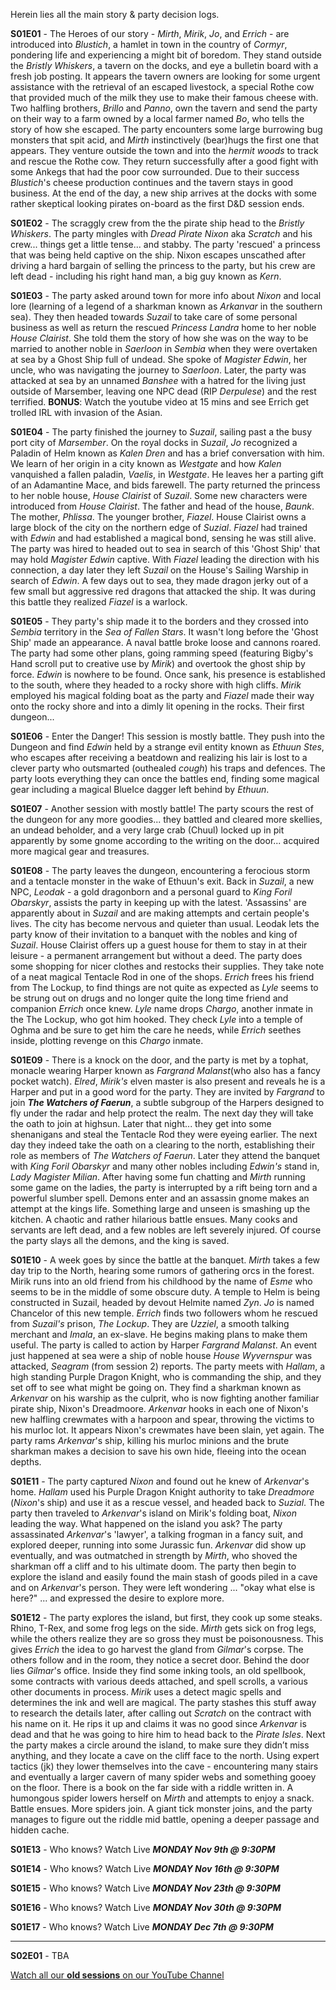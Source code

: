 Herein lies all the main story & party decision logs.

**S01E01** - The Heroes of our story - _Mirth_, _Mirik_, _Jo_, and _Errich_ - are introduced into _Blustich_, a hamlet in town in the country of _Cormyr_, pondering life and experiencing a might bit of boredom. They stand outside the _Bristly Whiskers_, a tavern on the docks, and eye a bulletin board with a fresh job posting. It appears the tavern owners are looking for some urgent assistance with the retrieval of an escaped livestock, a special Rothe cow that provided much of the milk they use to make their famous cheese with. Two halfling brothers, _Brillo_ and _Panno_, own the tavern and send the party on their way to a farm owned by a local farmer named _Bo_, who tells the story of how she escaped. The party encounters some large burrowing bug monsters that spit acid, and _Mirth_ instinctively (bear)hugs the first one that appears. They venture outside the town and into the _hermit woods_ to track and rescue the Rothe cow. They return successfully after a good fight with some Ankegs that had the poor cow surrounded. Due to their success _Blustich_'s cheese production continues and the tavern stays in good business. At the end of the day, a new ship arrives at the docks with some rather skeptical looking pirates on-board as the first D&D session ends.

**S01E02** - The scraggly crew from the the pirate ship head to the _Bristly Whiskers_. The party mingles with _Dread Pirate Nixon_ aka _Scratch_ and his crew... things get a little tense... and stabby. The party 'rescued' a princess that was being held captive on the ship. Nixon escapes unscathed after driving a hard bargain of selling the princess to the party, but his crew are left dead - including his right hand man, a big guy known as _Kern_.

**S01E03** - The party asked around town for more info about _Nixon_ and local lore (learning of a legend of a sharkman known as _Arkanvar_ in the southern sea). They then headed towards _Suzail_ to take care of some personal business as well as return the rescued _Princess Landra_ home to her noble _House Clairist_. She told them the story of how she was on the way to be married to another noble in _Saerloon_ in _Sembia_ when they were overtaken at sea by a Ghost Ship full of undead. She spoke of _Magister Edwin_, her uncle, who was navigating the journey to _Saerloon_. Later, the party was attacked at sea by an unnamed _Banshee_ with a hatred for the living just outside of Marsember, leaving one NPC dead (RIP _Derpulese_) and the rest terrified. **BONUS**: Watch the youtube video at 15 mins and see Errich get trolled IRL with invasion of the Asian.

**S01E04** - The party finished the journey to _Suzail_, sailing past a the busy port city of _Marsember_. On the royal docks in _Suzail_, _Jo_ recognized a Paladin of Helm known as _Kalen Dren_ and has a brief conversation with him. We learn of her origin in a city known as _Westgate_ and how _Kalen_ vanquished a fallen paladin, _Vaelis_, in _Westgate_. He leaves her a parting gift of an Adamantine Mace, and bids farewell. The party returned the princess to her noble house, _House Clairist_ of _Suzail_. Some new characters were introduced from _House Clairist_. The father and head of the house, _Baunk_. The mother, _Phlissa_. The younger brother, _Fiazel_. House Clairist owns a large block of the city on the northern edge of _Suzial_. _Fiazel_ had trained with _Edwin_ and had established a magical bond, sensing he was still alive. The party was hired to headed out to sea in search of this 'Ghost Ship' that may hold _Magister Edwin_ captive. With _Fiazel_ leading the direction with his connection, a day later they left _Suzail_ on the House's Sailing Warship in search of _Edwin_. A few days out to sea, they made dragon jerky out of a few small but aggressive red dragons that attacked the ship. It was during this battle they realized _Fiazel_ is a warlock.

**S01E05** - They party's ship made it to the borders and they crossed into _Sembia_ territory in the _Sea of Fallen Stars_. It wasn't long before the 'Ghost Ship' made an appearance. A naval battle broke loose and cannons roared. The party had some other plans, going ramming speed (featuring Bigby's Hand scroll put to creative use by _Mirik_) and overtook the ghost ship by force. _Edwin_ is nowhere to be found. Once sank, his presence is established to the south, where they headed to a rocky shore with high cliffs. _Mirik_ employed his magical folding boat as the party and _Fiazel_ made their way onto the rocky shore and into a dimly lit opening in the rocks. Their first dungeon...

**S01E06** - Enter the Danger! This session is mostly battle. They push into the Dungeon and find _Edwin_ held by a strange evil entity known as _Ethuun Stes_, who escapes after receiving a beatdown and realizing his lair is lost to a clever party who outsmarted (outhealed *cough*) his traps and defences. The party loots everything they can once the battles end, finding some magical gear including a magical BlueIce dagger left behind by _Ethuun_.

**S01E07** - Another session with mostly battle! The party scours the rest of the dungeon for any more goodies... they battled and cleared more skellies, an undead beholder, and a very large crab (Chuul) locked up in pit apparently by some gnome according to the writing on the door... acquired more magical gear and treasures.

**S01E08** - The party leaves the dungeon, encountering a ferocious storm and a tentacle monster in the wake of Ethuun's exit. Back in _Suzail_, a new NPC, _Leodak_ - a gold dragonborn and a personal guard to _King Foril Obarskyr_, assists the party in keeping up with the latest. 'Assassins' are apparently about in _Suzail_ and are making attempts and certain people's lives. The city has become nervous and quieter than usual. Leodak lets the party know of their invitation to a banquet with the nobles and king of _Suzail_. House Clairist offers up a guest house for them to stay in at their leisure - a permanent arrangement but without a deed. The party does some shopping for nicer clothes and restocks their supplies. They take note of a neat magical Tentacle Rod in one of the shops. _Errich_ frees his friend from The Lockup, to find things are not quite as expected as _Lyle_ seems to be strung out on drugs and no longer quite the long time friend and companion _Errich_ once knew. _Lyle_ name drops _Chargo_, another inmate in the The Lockup, who got him hooked. They check _Lyle_ into a temple of Oghma and be sure to get him the care he needs, while _Errich_ seethes inside, plotting revenge on this _Chargo_ inmate.

**S01E09** - There is a knock on the door, and the party is met by a tophat, monacle wearing Harper known as _Fargrand Malanst_(who also has a fancy pocket watch). _Elred_, _Mirik's_ elven master is also present and reveals he is a Harper and put in a good word for the party. They are invited by _Fargrand_ to join **_The Watchers of Faerun_**, a subtle subgroup of the Harpers designed to fly under the radar and help protect the realm. The next day they will take the oath to join at highsun. Later that night... they get into some shenanigans and steal the Tentacle Rod they were eyeing earlier. The next day they indeed take the oath on a clearing to the north, establishing their role as members of _The Watchers of Faerun_. Later they attend the banquet with _King Foril Obarskyr_ and many other nobles including _Edwin's_ stand in, _Lady Magister Milian_. After having some fun chatting and _Mirth_ running some game on the ladies, the party is interrupted by a rift being torn and a powerful slumber spell. Demons enter and an assassin gnome makes an attempt at the kings life. Something large and unseen is smashing up the kitchen. A chaotic and rather hilarious battle ensues. Many cooks and servants are left dead, and a few nobles are left severely injured. Of course the party slays all the demons, and the king is saved.

**S01E10** - A week goes by since the battle at the banquet. _Mirth_ takes a few day trip to the North, hearing some rumors of gathering orcs in the forest. Mirik runs into an old friend from his childhood by the name of _Esme_ who seems to be in the middle of some obscure duty. A temple to Helm is being constructed in Suzail, headed by devout Helmite named _Zyn_. _Jo_ is named Chancelor of this new temple. _Errich_ finds two followers whom he rescued from _Suzail's_ prison, _The Lockup_. They are _Uzziel_, a smooth talking merchant and _Imala_, an ex-slave. He begins making plans to make them useful. The party is called to action by Harper _Fargrand Malanst_. An event just happened at sea were a ship of noble house _House Wyvernspur_ was attacked, _Seagram_ (from session 2) reports. The party meets with _Hallam_, a high standing Purple Dragon Knight, who is commanding the ship, and they set off to see what might be going on. They find a sharkman known as _Arkenvar_ on his warship as the culprit, who is now fighting another familiar pirate ship, Nixon's Dreadmoore. _Arkenvar_ hooks in each one of Nixon's new halfling crewmates with a harpoon and spear, throwing the victims to his murloc lot. It appears Nixon's crewmates have been slain, yet again. The party rams _Arkenvar_'s ship, killing his murloc minions and the brute sharkman makes a decision to save his own hide, fleeing into the ocean depths.

**S01E11** - The party captured _Nixon_ and found out he knew of _Arkenvar_'s home. _Hallam_ used his Purple Dragon Knight authority to take _Dreadmore_ (_Nixon_'s ship) and use it as a rescue vessel, and headed back to _Suzial_. The party then traveled to _Arkenvar_'s island on Mirik's folding boat, _Nixon_ leading the way. What happened on the island you ask? The party assassinated _Arkenvar_'s 'lawyer', a talking frogman in a fancy suit, and explored deeper, running into some Jurassic fun. _Arkenvar_ did show up eventually, and was outmatched in strength by _Mirth_, who shoved the sharkman off a cliff and to his ultimate doom. The party then begin to explore the island and easily found the main stash of goods piled in a cave and on _Arkenvar_'s person. They were left wondering ... "okay what else is here?" ... and expressed the desire to explore more.

**S01E12** - The party explores the island, but first, they cook up some steaks. Rhino, T-Rex, and some frog legs on the side. _Mirth_ gets sick on frog legs, while the others realize they are so gross they must be poisonousness. This gives _Errich_ the idea to go harvest the gland from _Gilmar_'s corpse. The others follow and in the room, they notice a secret door. Behind the door lies _Gilmar_'s office. Inside they find some inking tools, an old spellbook, some contracts with various deeds attached, and spell scrolls, a various other documents in process. _Mirik_ uses a detect magic spells and determines the ink and well are magical. The party stashes this stuff away to research the details later, after calling out _Scratch_ on the contract with his name on it. He rips it up and claims it was no good since _Arkenvar_ is dead and that he was going to hire him to head back to the _Pirate Isles_. Next the party makes a circle around the island, to make sure they didn’t miss anything, and they locate a cave on the cliff face to the north. Using expert tactics (jk) they lower themselves into the cave - encountering many stairs and eventually a larger cavern of many spider webs and something gooey on the floor. There is a book on the far side with a riddle written in. A humongous spider lowers herself on _Mirth_ and attempts to enjoy a snack. Battle ensues. More spiders join. A giant tick monster joins, and the party manages to figure out the riddle mid battle, opening a deeper passage and hidden cache.

**S01E13** - Who knows? Watch Live **_MONDAY Nov 9th @ 9:30PM_**

**S01E14** - Who knows? Watch Live **_MONDAY Nov 16th @ 9:30PM_**

**S01E15** - Who knows? Watch Live **_MONDAY Nov 23th @ 9:30PM_**

**S01E16** - Who knows? Watch Live **_MONDAY Nov 30th @ 9:30PM_**

**S01E17** - Who knows? Watch Live **_MONDAY Dec 7th @ 9:30PM_**

-------------

**S02E01** - TBA

[Watch all our **old sessions** on our YouTube Channel](https://www.youtube.com/channel/UCl5oo_4dYXnA8oNXYGtib_Q)

